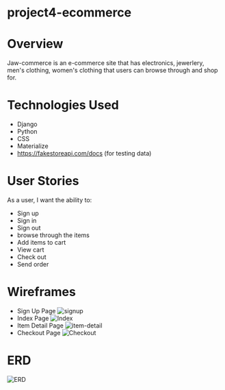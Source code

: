 # project4-ecommerce

# Overview

Jaw-commerce is an e-commerce site that has electronics, jewerlery, men's clothing, women's clothing that users can browse through and shop for.

# Technologies Used

- Django
- Python
- CSS
- Materialize
- https://fakestoreapi.com/docs (for testing data)

# User Stories

As a user, I want the ability to:

- Sign up
- Sign in
- Sign out
- browse through the items 
- Add items to cart
- View cart
- Check out
- Send order

# Wireframes
- Sign Up Page
![signup](https://user-images.githubusercontent.com/26725511/223466253-5f3a1c21-3102-4725-8a0c-92ce07a6d254.png)
- Index Page
![Index](https://user-images.githubusercontent.com/26725511/223466286-8d3c3744-4348-4054-8a45-2274d99e5fe9.png)
- Item Detail Page
![item-detail](https://user-images.githubusercontent.com/26725511/223466306-6dfeb7f1-7aec-408f-aecf-05883fc8f3b3.png)
- Checkout Page
![Checkout](https://user-images.githubusercontent.com/26725511/223466325-19c32f99-f229-4da0-ab24-0202561e1076.png)


# ERD
![ERD](https://user-images.githubusercontent.com/26725511/223454602-e9260c33-c5cc-4b37-8f4c-e179cae23e04.png)


